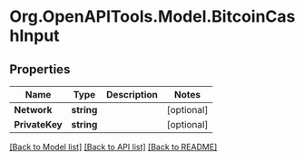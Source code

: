 # Org.OpenAPITools.Model.BitcoinCashInput

## Properties

Name | Type | Description | Notes
------------ | ------------- | ------------- | -------------
**Network** | **string** |  | [optional] 
**PrivateKey** | **string** |  | [optional] 

[[Back to Model list]](../README.md#documentation-for-models) [[Back to API list]](../README.md#documentation-for-api-endpoints) [[Back to README]](../README.md)

